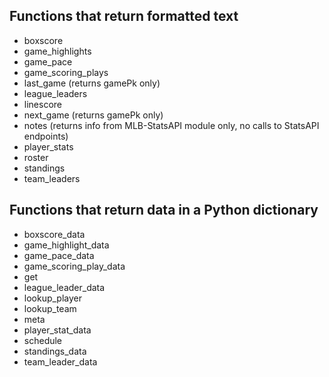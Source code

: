 ## Functions that return formatted text
* boxscore
* game_highlights
* game_pace
* game_scoring_plays
* last_game (returns gamePk only)
* league_leaders
* linescore
* next_game (returns gamePk only)
* notes (returns info from MLB-StatsAPI module only, no calls to StatsAPI endpoints)
* player_stats
* roster
* standings
* team_leaders

## Functions that return data in a Python dictionary
* boxscore_data
* game_highlight_data
* game_pace_data
* game_scoring_play_data
* get
* league_leader_data
* lookup_player
* lookup_team
* meta
* player_stat_data
* schedule
* standings_data
* team_leader_data